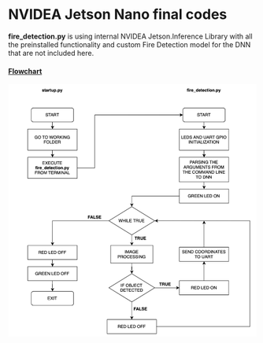 # NVIDEA Jetson Nano final codes

<b>fire_detection.py</b> is using internal NVIDEA Jetson.Inference Library with all the preinstalled functionality and custom Fire Detection model for the DNN that are not included here. 

#### <ins>Flowchart</ins>
![alt text](https://github.com/pawelgates/AI-Robot-for-fire-detection/blob/main/PICS/Chart-flow-Jetson.png)
